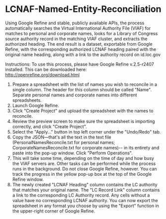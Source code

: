 LCNAF-Named-Entity-Reconciliation
=================================

Using Google Refine and stable, publicly available APIs, the process automatically searches the Virtual International Authority File (VIAF) for matches to personal and corporate names, looks for a Library of Congress source authority record in the matching VIAF cluster, and extracts the authorized heading.  The end result is a dataset, exportable from Google Refine, with the corresponding authorized LCNAF heading paired with the original name heading, along with a link to the authority record on id.loc.gov

Instructions:
To use this process, please have Google Refine v.2.5-r2407 installed.  This can be downloaded here: http://openrefine.org/download.html

1. Prepare a spreadsheet with the list of names you wish to reconcile in a single column.  The header for this column should be called "Name".  Separate personal names and corporate names into different spreadsheets.
2. Launch Google Refine.
3. Click "Create Project" and upload the spreadsheet with the names to reconcile.
4. Review the preview screen to make sure the spreadsheet is importing correctly, and click "Create Project".
5. Select the "Apply..." button in top left corner under the "Undo/Redo" tab.
6. Copy the JSON—that's all the text in the text file (PersonalNamesReconcile.txt for personal names; CorporateNamesReconcile.txt for corporate names)-- in its entirety and paste into the pop-up window.  Click "Perform Operations".
7. This will take some time, depending on the time of day and how busy the VIAF servers are. Other tasks can be performed while the process runs in the background. Do not close Google Refine, however.  You can track the progress in the yellow pop-up box at the top of the Google Refine window.
8. The newly created "LCNAF Heading" column contains the LC authority that matches your original name.  The "LC Record Link" column contains a link to the corresponding LC Authority record.  Any cells without a value have no corresponding LCNAF authority.  You can now export the spreadsheet in any format you choose by using the "Export" function in the upper-right corner of Google Refine.
